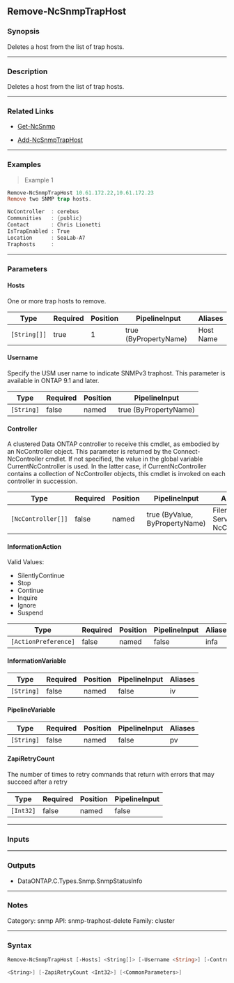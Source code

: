 Remove-NcSnmpTrapHost
---------------------

### Synopsis
Deletes a host from the list of trap hosts.

---

### Description

Deletes a host from the list of trap hosts.

---

### Related Links
* [Get-NcSnmp](Get-NcSnmp)

* [Add-NcSnmpTrapHost](Add-NcSnmpTrapHost)

---

### Examples
> Example 1

```PowerShell
Remove-NcSnmpTrapHost 10.61.172.22,10.61.172.23
Remove two SNMP trap hosts.

NcController  : cerebus
Communities   : {public}
Contact       : Chris Lionetti
IsTrapEnabled : True
Location      : SeaLab-A7
Traphosts     :

```

---

### Parameters
#### **Hosts**
One or more trap hosts to remove.

|Type        |Required|Position|PipelineInput        |Aliases      |
|------------|--------|--------|---------------------|-------------|
|`[String[]]`|true    |1       |true (ByPropertyName)|Host<br/>Name|

#### **Username**
Specify the USM user name to indicate SNMPv3 traphost.
This parameter is available in ONTAP 9.1 and later.

|Type      |Required|Position|PipelineInput        |
|----------|--------|--------|---------------------|
|`[String]`|false   |named   |true (ByPropertyName)|

#### **Controller**
A clustered Data ONTAP controller to receive this cmdlet, as embodied by an NcController object.  This parameter is returned by the Connect-NcController cmdlet.  If not specified, the value in the global variable CurrentNcController is used.  In the latter case, if CurrentNcController contains a collection of NcController objects, this cmdlet is invoked on each controller in succession.

|Type              |Required|Position|PipelineInput                 |Aliases                          |
|------------------|--------|--------|------------------------------|---------------------------------|
|`[NcController[]]`|false   |named   |true (ByValue, ByPropertyName)|Filer<br/>Server<br/>NcController|

#### **InformationAction**

Valid Values:

* SilentlyContinue
* Stop
* Continue
* Inquire
* Ignore
* Suspend

|Type                |Required|Position|PipelineInput|Aliases|
|--------------------|--------|--------|-------------|-------|
|`[ActionPreference]`|false   |named   |false        |infa   |

#### **InformationVariable**

|Type      |Required|Position|PipelineInput|Aliases|
|----------|--------|--------|-------------|-------|
|`[String]`|false   |named   |false        |iv     |

#### **PipelineVariable**

|Type      |Required|Position|PipelineInput|Aliases|
|----------|--------|--------|-------------|-------|
|`[String]`|false   |named   |false        |pv     |

#### **ZapiRetryCount**
The number of times to retry commands that return with errors that may succeed after a retry

|Type     |Required|Position|PipelineInput|
|---------|--------|--------|-------------|
|`[Int32]`|false   |named   |false        |

---

### Inputs

---

### Outputs
* DataONTAP.C.Types.Snmp.SnmpStatusInfo

---

### Notes
Category: snmp
API: snmp-traphost-delete
Family: cluster

---

### Syntax
```PowerShell
Remove-NcSnmpTrapHost [-Hosts] <String[]> [-Username <String>] [-Controller <NcController[]>] [-InformationAction <ActionPreference>] [-InformationVariable <String>] [-PipelineVariable 
```
```PowerShell
<String>] [-ZapiRetryCount <Int32>] [<CommonParameters>]
```
